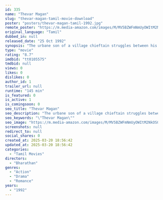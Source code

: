 ```yaml
---
id: 335
name: "Thevar Magan"
slug: "thevar-magan-tamil-movie-download"
poster: "posters/thevar-magan-tamil-1992.jpg"
remote_poster: "https://m.media-amazon.com/images/M/MV5BZWFmNmUyOWItM2NkOS00MWVhLWFkMGYtM2Y1MTFhNTY5MjkzXkEyXkFqcGc@._V1_SX300.jpg"
original_language: "Tamil"
dubbed_in: null
released_date: "25 Oct 1992"
synopsis: "The urbane son of a village chieftain struggles between his personal aspirations and those of his family."
type: "movie"
rating: "8.7"
imdbid: "tt0105575"
tmdbid: null
views: 0
likes: 0
dislikes: 0
author_id: 1
trailer_url: null
runtime: "145 min"
is_featured: 0
is_active: 1
is_comingsoon: 0
seo_title: "Thevar Magan"
seo_description: "The urbane son of a village chieftain struggles between his personal aspirations and those of his family."
seo_keywords: "\"Thevar Magan\""
seo_image: "https://m.media-amazon.com/images/M/MV5BZWFmNmUyOWItM2NkOS00MWVhLWFkMGYtM2Y1MTFhNTY5MjkzXkEyXkFqcGc@._V1_SX300.jpg"
screenshots: null
redirect_to: null
social_shares: 0
created_at: 2025-03-20 18:56:42
updated_at: 2025-03-20 18:56:42
categories:
  - "Tamil Movies"
directors:
  - "Bharathan"
genres:
  - "Action"
  - "Drama"
  - "Romance"
years:
  - "1992"
---
```

